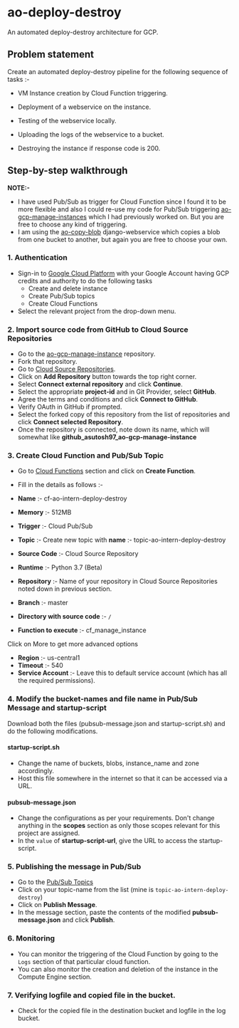 # ao-deploy-destroy

An automated deploy-destroy architecture for GCP.

## Problem statement

Create an automated  deploy-destroy pipeline for the following sequence of tasks :-

- VM Instance creation by Cloud Function triggering.

- Deployment of a webservice on the instance.

- Testing of the webservice locally.

- Uploading the logs of the webservice to a bucket.

- Destroying the instance if response code is 200.

  

## Step-by-step walkthrough

**NOTE:-**

- I have used Pub/Sub as trigger for Cloud Function since I found it to be more flexible and also I could re-use my code for Pub/Sub triggering [ao-gcp-manage-instances](https://github.com/teraflik/ao-gcp-manage-instance/) which I had previously worked on. But you are free to choose any kind of triggering.
- I am using the [ao-copy-blob](https://github.com/asutosh97/ao-copy-blob) django-webservice which copies a blob from one bucket to another, but again you are free to choose your own.

### 1. Authentication

- Sign-in to [Google Cloud Platform](https://console.cloud.google.com/) with your Google Account having GCP credits and authority to do the following tasks
  - Create and delete instance
  - Create Pub/Sub topics
  - Create Cloud Functions
- Select the relevant project from the drop-down menu.

### 2. Import source code from GitHub to Cloud Source Repositories

- Go to the [ao-gcp-manage-instance](https://github.com/teraflik/ao-gcp-manage-instance/) repository.
- Fork that repository.
- Go to [Cloud Source Repositories](https://source.cloud.google.com/).
- Click on **Add Repository** button towards the top right corner.
- Select **Connect external repository** and click **Continue**.
- Select the appropriate **project-id** and in Git Provider,  select **GitHub**.
- Agree the terms and conditions and click **Connect to GitHub**.
- Verify OAuth in GitHub if prompted.
- Select the forked copy of this repository from the list of repositories and click **Connect selected Repository**.
- Once the repository is connected, note down its name, which will somewhat like **github_asutosh97_ao-gcp-manage-instance**

### 3. Create Cloud Function and Pub/Sub Topic

- Go to [Cloud Functions](https://console.cloud.google.com/functions) section and click on **Create Function**.

- Fill in the details as follows :-

- **Name** :- cf-ao-intern-deploy-destroy
- **Memory** :- 512MB
- **Trigger** :- Cloud Pub/Sub
- **Topic** :- Create new topic with **name** :- topic-ao-intern-deploy-destroy
- **Source Code** :- Cloud Source Repository
- **Runtime** :- Python 3.7 (Beta)
- **Repository** :- Name of your repository in Cloud Source Repositories noted down in previous section.
- **Branch** :- master
- **Directory with source code** :- `/`
- **Function to execute** :- cf_manage_instance

Click on More to get more advanced options

- **Region** :- us-central1
- **Timeout** :- 540
- **Service Account** :- Leave this to default service account (which has all the required permissions).

### 4. Modify the bucket-names and file name in Pub/Sub Message and startup-script

Download both the files (pubsub-message.json and startup-script.sh) and do the following modifications.

#### startup-script.sh

- Change the name of buckets, blobs, instance_name and zone accordingly.
- Host this file somewhere in the internet so that it can be accessed via a URL.

#### pubsub-message.json

- Change the configurations as per your requirements. Don't change anything in the **scopes** section as only those scopes relevant for this project are assigned.
- In the `value` of **startup-script-url**, give the URL to access the startup-script.

### 5. Publishing the message in Pub/Sub

- Go to the [Pub/Sub Topics](https://console.cloud.google.com/cloudpubsub)
- Click on your topic-name from the list (mine is `topic-ao-intern-deploy-destroy`)
- Click on **Publish Message**.
- In the message section, paste the contents of the modified **pubsub-message.json** and click **Publish**.

### 6. Monitoring

- You can monitor the triggering of the Cloud Function by going to the `Logs` section of that particular cloud function.
- You can also monitor the creation and deletion of the instance in the Compute Engine section.

### 7. Verifying logfile and copied file in the bucket.

- Check for the copied file in the destination bucket and logfile in the log bucket.

